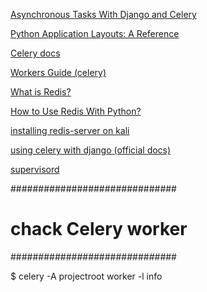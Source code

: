 [Asynchronous Tasks With Django and Celery](https://realpython.com/asynchronous-tasks-with-django-and-celery/#overview)

[Python Application Layouts: A Reference](https://realpython.com/python-application-layouts/)

[Celery docs](https://docs.celeryproject.org/en/master/index.html)

[Workers Guide (celery)](https://docs.celeryproject.org/en/latest/userguide/workers.html)

[What is Redis?](https://realpython.com/caching-in-django-with-redis/#what-is-redis)

[How to Use Redis With Python?](https://realpython.com/python-redis/#installing-redis-from-source)

[installing redis-server on kali](https://installati.one/kalilinux/redis/)


[using celery with django (official docs)](https://docs.celeryproject.org/en/latest/django/first-steps-with-django.html#using-celery-with-django)

[supervisord](http://supervisord.org/)

##############################
#    chack Celery worker     #
##############################

$ celery -A projectroot worker -l info


